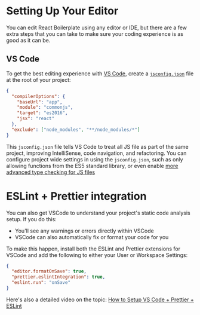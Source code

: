 # Setting Up Your Editor

You can edit React Boilerplate using any editor or IDE, but there are a few extra steps that you can take to make sure your coding experience is as good as it can be.

## VS Code

To get the best editing experience with [VS Code](https://code.visualstudio.com), create a [`jsconfig.json`](https://code.visualstudio.com/Docs/languages/javascript#_javascript-project-jsconfigjson) file at the root of your project:

```json
{
  "compilerOptions": {
    "baseUrl": "app",
    "module": "commonjs",
    "target": "es2016",
    "jsx": "react"
  },
  "exclude": ["node_modules", "**/node_modules/*"]
}
```

This `jsconfig.json` file tells VS Code to treat all JS file as part of the same project, improving IntelliSense, code navigation, and refactoring. You can configure project wide settings in using the `jsconfig.json`, such as only allowing functions from the ES5 standard library, or even enable [more advanced type checking for JS files](https://code.visualstudio.com/docs/languages/javascript#_type-checking-and-quick-fixes-for-javascript-files)

# ESLint + Prettier integration

You can also get VSCode to understand your project's static code analysis setup. If you do this:

- You'll see any warnings or errors directly within VSCode
- VSCode can also automatically fix or format your code for you

To make this happen, install both the ESLint and Prettier extensions for VSCode and add the following to either your User or Workspace Settings:

```json
{
  "editor.formatOnSave": true,
  "prettier.eslintIntegration": true,
  "eslint.run": "onSave"
}
```

Here's also a detailed video on the topic: [How to Setup VS Code + Prettier + ESLint](https://www.youtube.com/watch?v=YIvjKId9m2c)
